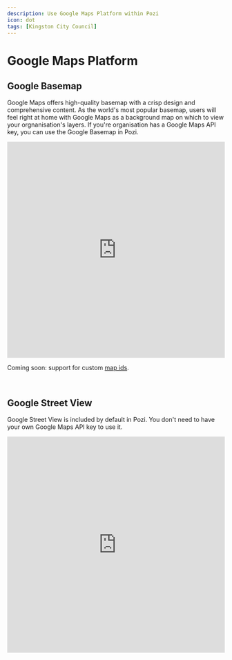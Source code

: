 ```yaml
---
description: Use Google Maps Platform within Pozi
icon: dot
tags: [Kingston City Council]
---
```


# Google Maps Platform

## Google Basemap

Google Maps offers high-quality basemap with a crisp design and comprehensive content. As the world's most popular basemap, users will feel right at home with Google Maps as a background map on which to view your orgnanisation's layers. If you're organisation has a Google Maps API key, you can use the Google Basemap in Pozi.

<iframe width="100%" height="500px" frameborder="0" scrolling="no" allow="fullscreen" src="https://kingston.pozi.com/#/x[145.13042]/y[-38.01680]/z[17]/"></iframe>

</br>

Coming soon: support for custom [map ids](https://developers.google.com/maps/documentation/get-map-id).

</br>

## Google Street View

Google Street View is included by default in Pozi. You don't need to have your own Google Maps API key to use it.

<iframe width="100%" height="500px" frameborder="0" scrolling="no" allow="fullscreen" src="https://gleneira.pozi.com/#/x[145.05214]/y[-37.90750]/z[19]/feature[whatshere,145.05191244150686%20-37.90734218522966]/tab[info]/"></iframe>
